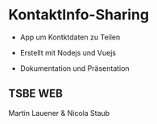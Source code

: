 # KontaktInfo-Sharing
- App um Kontktdaten zu Teilen

- Erstellt mit Nodejs und Vuejs
- Dokumentation und Präsentation

## TSBE WEB
Martin Lauener & Nicola Staub
